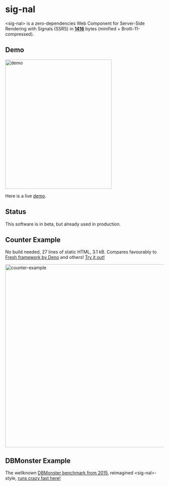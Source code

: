 # sig-nal

&lt;sig-nal&gt; is a zero-dependencies Web Component for Server-Side Rendering with Signals (SSRS) in [**1416**](https://raw.githubusercontent.com/cloudspeech/sig-nal/main/dist/index.js) bytes (minified + Brotli-11-compressed).

## Demo

<img width="338" height="409" alt="demo" src="https://github.com/user-attachments/assets/09177e6c-59a3-427c-8f1a-b31e0550441c" />


Here is a live [demo](https://cloudspeech.github.io/sig-nal/demo.html?prod).

## Status

This software is in beta, but already used in production.

## Counter Example

No build needed, 27 lines of static HTML, 3.1 kB. Compares favourably to [Fresh framework by Deno](https://fresh.deno.dev/) and others! [Try it out!](https://cloudspeech.github.io/sig-nal/counter.html)

<img width="756" height="579" alt="counter-example" src="https://github.com/user-attachments/assets/3c1429ff-86ba-4c52-ae43-b6af0d6b68f3" />


## DBMonster Example

The wellknown [DBMonster benchmark from 2015](https://blog.nparashuram.com/2015/03/performance-comparison-on-javascript.html),
reimagined &lt;sig-nal&gt;-style, [runs crazy fast here!](https://cloudspeech.github.io/sig-nal/dbmonster.html)
